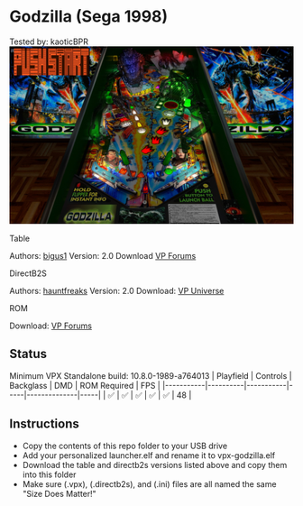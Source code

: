 # Godzilla (Sega 1998)
Tested by: kaoticBPR
![Table Preview](../../images/vpx-godzilla-preview.jpg)

Table

Authors: [bigus1](https://www.vpforums.org/index.php?showuser=107629)
Version: 2.0
Download [VP Forums](https://www.vpforums.org/index.php?app=downloads&showfile=14616)


DirectB2S

Authors: [hauntfreaks](https://vpuniverse.com/profile/5216-hauntfreaks/)
Version: 2.0
Download: [VP Universe](https://vpuniverse.com/files/file/15924-godzilla-sega-1998-b2s-with-full-dmd/)

ROM

Download: [VP Forums](https://www.vpforums.org/index.php?app=downloads&showfile=241)

## Status 

Minimum VPX Standalone build: 10.8.0-1989-a764013
| Playfield | Controls | Backglass | DMD | ROM Required | FPS | 
|-----------|----------|-----------|-----|--------------|-----|
| :white_check_mark: | :white_check_mark: | :white_check_mark: | :white_check_mark: | :white_check_mark: | 48 |

## Instructions

- Copy the contents of this repo folder to your USB drive
- Add your personalized launcher.elf and rename it to vpx-godzilla.elf
- Download the table and directb2s versions listed above and copy them into this folder
- Make sure (.vpx), (.directb2s), and (.ini) files are all named the same
"Size Does Matter!"
